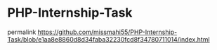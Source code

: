 # PHP-Internship-Task
permalink https://github.com/missmahi55/PHP-Internship-Task/blob/e1aa8e8860d8d34faba32230fcd8f34780711014/index.html
